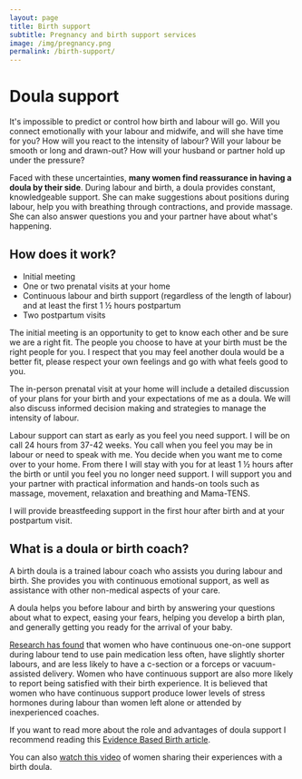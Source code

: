 ```yaml
---
layout: page
title: Birth support
subtitle: Pregnancy and birth support services
image: /img/pregnancy.png
permalink: /birth-support/
---
```


# Doula support

It's impossible to predict or control how birth and labour will go. Will you connect emotionally with your labour and midwife, and will she have time for you? How will you react to the intensity of labour? Will your labour be smooth or long and drawn-out? How will your husband or partner hold up under the pressure?

Faced with these uncertainties, **many women find reassurance in having a doula by their side**. During labour and birth, a doula provides constant, knowledgeable support. She can make suggestions about positions during labour, help you with breathing through contractions, and provide massage. She can also answer questions you and your partner have about what's happening.

## How does it work?

* Initial meeting
* One or two prenatal visits at your home
* Continuous labour and birth support (regardless of the length of labour) and at least the first 1 ½ hours postpartum
* Two postpartum visits

The initial meeting is an opportunity to get to know each other and be sure we are a right fit.  The people you choose to have at your birth must be the right people for you. I respect that you may feel another doula would be a better fit, please respect your own feelings and go with what feels good to you.

The in-person prenatal visit at your home will include a detailed discussion of your plans for your birth and your expectations of me as a doula.  We will also discuss informed decision making and strategies to manage the intensity of labour.

Labour support can start as early as you feel you need support. I will be on call 24 hours from 37-42 weeks. You call when you feel you may be in labour or need to speak with me. You decide when you want me to come over to your home. From there I will stay with you for at least 1 ½ hours after the birth or until you feel you no longer need support. I will support you and your partner with practical information and hands-on tools such as massage, movement, relaxation and breathing and Mama-TENS. 

I will provide breastfeeding support in the first hour after birth and at your postpartum visit.


## What is a doula or birth coach?

A birth doula is a trained labour coach who assists you during labour and birth. She provides you with continuous emotional support, as well as assistance with other non-medical aspects of your care. 

A doula helps you before labour and birth by answering your questions about what to expect, easing your fears, helping you develop a birth plan, and generally getting you ready for the arrival of your baby.

[Research has found](https://www.ncbi.nlm.nih.gov/pubmed/23076901) that women who have continuous one-on-one support during labour tend to use pain medication less often, have slightly shorter labours, and are less likely to have a c-section or a forceps or vacuum-assisted delivery. Women who have continuous support are also more likely to report being satisfied with their birth experience. It is believed that women who have continuous support produce lower levels of stress hormones during labour than women left alone or attended by inexperienced coaches.
 
If you want to read more about the role and advantages of doula support I recommend reading this [Evidence Based Birth article](https://evidencebasedbirth.com/the-evidence-for-doulas/).

You can also [watch this video](https://www.babycenter.com/2_should-i-have-a-doula-advice-from-moms_10410223.bc) of women sharing their experiences with a birth doula.